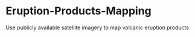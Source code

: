 # Eruption-Products-Mapping
Use publicly available satellite imagery to map volcanic eruption products

